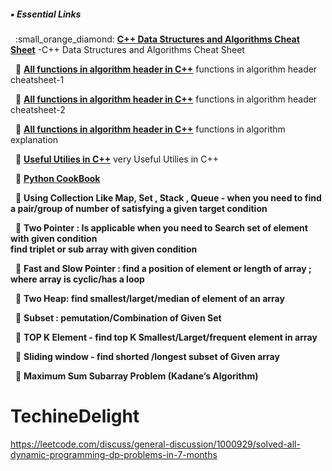 
##### :black_small_square: Essential Links
<p> 
&nbsp;&nbsp;:small_orange_diamond: <a href="https://github.com/gibsjose/cpp-cheat-sheet/blob/master/Data%20Structures%20and%20Algorithms.md"><b>C++ Data Structures and Algorithms Cheat Sheet</b></a> -C++ Data Structures and Algorithms Cheat Sheet<br>

&nbsp;&nbsp;:small_orange_diamond: <a href="https://medium.com/logicalbee/c-stl-algorithms-cheat-sheet-d92f986abe14"><b>All functions in algorithm header in C++</b></a> functions in algorithm header cheatsheet-1 <br>

&nbsp;&nbsp;:small_orange_diamond: <a href="http://www.cplusplus.com/reference/algorithm/"><b>All functions in algorithm header in C++</b></a> functions in algorithm header  cheatsheet-2<br>

&nbsp;&nbsp;:small_orange_diamond: <a href="https://www.cppreference.com/Cpp_STL_ReferenceManual.pdf"><b>All functions in algorithm header in C++</b></a> functions in algorithm explanation <br>


&nbsp;&nbsp;:small_orange_diamond: <a href="https://zipproth.de/cheat-sheets/cpp/"><b>Useful Utilies in C++</b></a> very  Useful Utilies in C++ <br>

&nbsp;&nbsp;:small_orange_diamond: <a href="https://jakevdp.github.io/PythonDataScienceHandbook/"><b>Python CookBook</b></a>  <br>
  
  
  
&nbsp;&nbsp;:small_orange_diamond: <b> Using Collection Like Map, Set , Stack , Queue - when you need to find a pair/group of number of satisfying a given target condition </b> <br>

&nbsp;&nbsp;:small_orange_diamond: <b> Two Pointer : Is applicable when you need to Search set of element with given condition </br>
find triplet or sub array with given condition </b> <br>


&nbsp;&nbsp;:small_orange_diamond: <b> Fast and Slow Pointer : find a position of element or length of array ; where array is cyclic/has a loop </b> <br>

&nbsp;&nbsp;:small_orange_diamond: <b>Two Heap: find smallest/larget/median of element of an array </b> <br>

&nbsp;&nbsp;:small_orange_diamond: <b>Subset : pemutation/Combination of Given Set  </b> <br>

&nbsp;&nbsp;:small_orange_diamond: <b>TOP K Element - find top K Smallest/Larget/frequent element in array </b> <br>

&nbsp;&nbsp;:small_orange_diamond: <b>Sliding window - find shorted /longest subset of Given array </b>

&nbsp;&nbsp;:small_orange_diamond:  <b> Maximum Sum Subarray Problem (Kadane’s Algorithm) </b>






# TechineDelight
https://leetcode.com/discuss/general-discussion/1000929/solved-all-dynamic-programming-dp-problems-in-7-months
